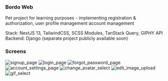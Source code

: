 ### Bordo Web

Pet project for learning purposes - implementing registration & authorization, user profile management
account management

Stack: NextJS 13, TailwindCSS, SCSS Modules, TanStack Query, GIPHY API
Backend: Django (separate project publicly available soon)

### Screens


![signup_page](https://github.com/kkuchar2/bordo-web/assets/23500051/d298c7e6-18f0-4a50-91d4-6a58cf065c96)
![login_page](https://github.com/kkuchar2/bordo-web/assets/23500051/e561f228-42a2-4501-ae05-190b3b598381)
![forgot_password_page](https://github.com/kkuchar2/bordo-web/assets/23500051/9f951adc-af16-4b46-b4a0-28c5aa598b77)
![account_settings_page](https://github.com/kkuchar2/bordo-web/assets/23500051/0c3187e3-fa13-4355-8ced-747d0cbc5fcd)
![change_avatar_select](https://github.com/kkuchar2/bordo-web/assets/23500051/d2dbbe54-c6be-4283-9842-7bc70293a472)
![edit_image_upload](https://github.com/kkuchar2/bordo-web/assets/23500051/5d72f88b-bf83-4118-b243-760e2b9507b6)
![gif_select](https://github.com/kkuchar2/bordo-web/assets/23500051/c13c0de4-257c-486b-b6e0-3dc45817dd03)
